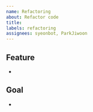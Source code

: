 ```yaml
---
name: Refactoring
about: Refactor code
title:
labels: refactoring
assignees: syeonbot, ParkJiwoon
---
```


## Feature

-

## Goal

-
